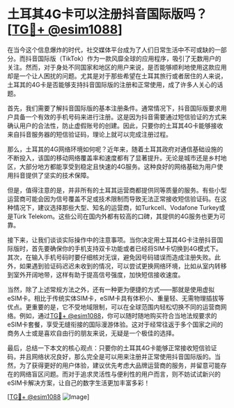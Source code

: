 # 土耳其4G卡可以注册抖音国际版吗？[[TG💪+ @esim1088](https://t.me/s/esim1088)]

在当今这个信息爆炸的时代，社交媒体平台成为了人们日常生活中不可或缺的一部分。而抖音国际版（TikTok）作为一款风靡全球的应用程序，吸引了无数用户的关注。然而，对于身处不同国家和地区的用户来说，是否能够顺利地使用这款应用却是一个让人困扰的问题。尤其是对于那些希望在土耳其旅行或者居住的人来说，土耳其的4G卡是否能够支持抖音国际版的注册和正常使用，成了许多人关心的话题。

首先，我们需要了解抖音国际版的基本注册条件。通常情况下，抖音国际版要求用户具备一个有效的手机号码来进行注册。这是因为抖音需要通过短信验证的方式来确认用户的合法性，防止虚假账号的创建。因此，只要你的土耳其4G卡能够接收来自抖音服务器的短信验证码，理论上就可以完成注册过程。

那么，土耳其的4G网络环境如何呢？近年来，随着土耳其政府对通信基础设施的不断投入，该国的移动网络覆盖率和速度都有了显著提升。无论是城市还是乡村地区，大部分地方都能享受到稳定且快速的4G服务。这种良好的网络基础为用户使用抖音提供了坚实的技术保障。

但是，值得注意的是，并非所有的土耳其运营商都提供同等质量的服务。有些小型运营商可能会因为信号覆盖不足或技术限制而导致无法正常接收短信验证码。在这种情况下，建议选择那些大型、知名的运营商，如Turkcell、Vodafone Turkey或是Türk Telekom。这些公司在国内外都有较高的口碑，其提供的4G服务也更为可靠。

接下来，让我们谈谈实际操作中的注意事项。当你决定用土耳其4G卡注册抖音国际版时，首先要确保你的手机支持双卡功能或者已经将SIM卡切换到4G模式下。其次，在输入手机号码时要仔细核对无误，避免因号码错误而造成注册失败。此外，如果遇到验证码迟迟未收到的情况，可以尝试更换网络环境，比如从室内转移到室外开阔地带，这样有助于提高信号强度，加快短信接收速度。

当然，除了上述常规方法之外，还有一种更为便捷的方式——那就是使用虚拟eSIM卡。相比于传统实体SIM卡，eSIM卡具有体积小、重量轻、无需物理插拔等优点。更重要的是，它不受地域限制，可以在全球范围内轻松切换不同的运营商网络。例如，通过[TG💪+ @esim1088](https://t.me/s/esim1088)，你可以随时随地购买符合当地法规要求的eSIM卡套餐，享受无缝衔接的国际漫游体验。这对于经常往返于多个国家之间的商务人士或是喜欢自由行的朋友来说，无疑是一个极佳的选择。

最后，总结一下本文的核心观点：只要你的土耳其4G卡能够正常接收短信验证码，并且网络状况良好，那么完全是可以用来注册并正常使用抖音国际版的。当然，为了获得更好的用户体验，建议优先考虑大品牌运营商的服务，并留意可能存在的网络盲区问题。而对于追求灵活性与便利性的用户而言，则不妨试试新兴的eSIM卡解决方案，让自己的数字生活更加丰富多彩！

[[TG💪+ @esim1088](https://t.me/s/esim1088) ![Image](https://i.postimg.cc/4NQfJmqS/Snipaste-2025-05-13-00-14-12.png)]